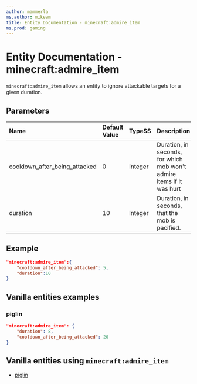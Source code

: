 ```yaml
---
author: mammerla
ms.author: mikeam
title: Entity Documentation - minecraft:admire_item
ms.prod: gaming
---
```


# Entity Documentation - minecraft:admire_item

`minecraft:admire_item` allows an entity to ignore attackable targets for a given duration.

## Parameters

|Name |Default Value  |TypeSS  |Description  |
|:----------|:----------|:----------|:----------|
|cooldown_after_being_attacked| 0| Integer|  Duration, in seconds, for which mob won't admire items if it was hurt |
|duration| 10| Integer|  Duration, in seconds, that the mob is pacified. |

## Example

```json
"minecraft:admire_item":{
    "cooldown_after_being_attacked": 5,
    "duration":10
}
```

## Vanilla entities examples

### piglin

```json
"minecraft:admire_item": {
    "duration": 8,
    "cooldown_after_being_attacked": 20
}
```

## Vanilla entities using `minecraft:admire_item`

- [piglin](../../../../Source/VanillaBehaviorPack_Snippets/entities/piglin.md)
